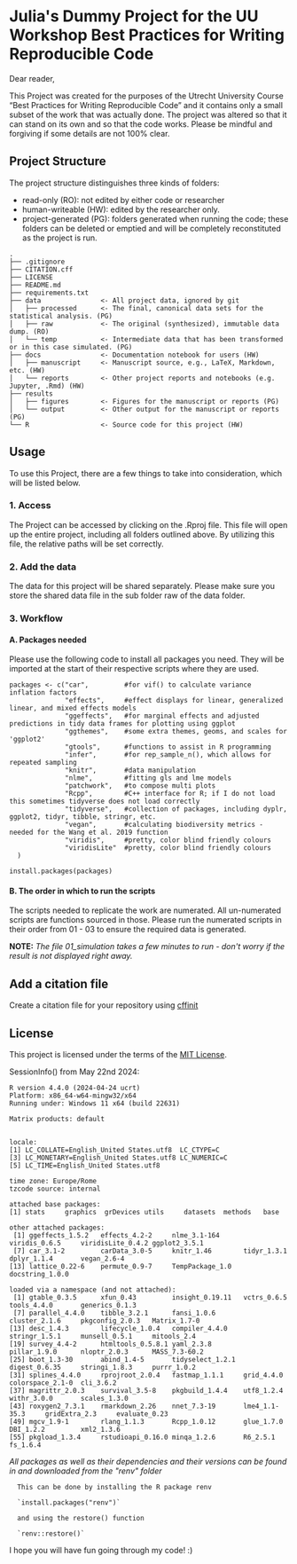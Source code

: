 # Julia's Dummy Project for the UU Workshop **Best Practices for Writing Reproducible Code**

Dear reader, 

This Project was created for the purposes of the Utrecht University Course “Best Practices for Writing Reproducible Code” and it contains only a small subset of the work that was actually done. The project was altered so that it can stand on its own and so that the code works. Please be mindful and forgiving if some details are not 100% clear.


## Project Structure

The project structure distinguishes three kinds of folders:
- read-only (RO): not edited by either code or researcher
- human-writeable (HW): edited by the researcher only.
- project-generated (PG): folders generated when running the code; these folders can be deleted or emptied and will be completely reconstituted as the project is run.


```
.
├── .gitignore
├── CITATION.cff
├── LICENSE
├── README.md
├── requirements.txt
├── data               <- All project data, ignored by git
│   ├── processed      <- The final, canonical data sets for the statistical analysis. (PG)
│   ├── raw            <- The original (synthesized), immutable data dump. (RO)
│   └── temp           <- Intermediate data that has been transformed or in this case simulated. (PG)
├── docs               <- Documentation notebook for users (HW)
│   ├── manuscript     <- Manuscript source, e.g., LaTeX, Markdown, etc. (HW)
│   └── reports        <- Other project reports and notebooks (e.g. Jupyter, .Rmd) (HW)
├── results
│   ├── figures        <- Figures for the manuscript or reports (PG)
│   └── output         <- Other output for the manuscript or reports (PG)
└── R                  <- Source code for this project (HW)

```

## Usage

To use this Project, there are a few things to take into consideration, which will be listed below.

### 1. Access



The Project can be accessed by clicking on the .Rproj file.
This file will open up the entire project, including all folders outlined above. By utilizing this file, the relative paths will be set correctly.

### 2. Add the data

The data for this project will be shared separately. Please make sure you store the shared data file in the sub folder raw  of the data folder.

### 3. Workflow

#### A. Packages needed 

Please use the following code to install all packages you need. They will be imported at the start of their respective scripts where they are used.

```
packages <- c("car",         #for vif() to calculate variance inflation factors
              "effects",     #effect displays for linear, generalized linear, and mixed effects models
              "ggeffects",   #for marginal effects and adjusted predictions in tidy data frames for plotting using ggplot
              "ggthemes",    #some extra themes, geoms, and scales for 'ggplot2'
              "gtools",      #functions to assist in R programming
              "infer",       #for rep_sample_n(), which allows for repeated sampling
              "knitr",       #data manipulation
              "nlme",        #fitting gls and lme models 
              "patchwork",   #to compose multi plots 
              "Rcpp",        #C++ interface for R; if I do not load this sometimes tidyverse does not load correctly
              "tidyverse",   #collection of packages, including dyplr, ggplot2, tidyr, tibble, stringr, etc. 
              "vegan",       #calculating biodiversity metrics - needed for the Wang et al. 2019 function
              "viridis",     #pretty, color blind friendly colours
              "viridisLite"  #pretty, color blind friendly colours
  )
  
install.packages(packages)

``` 


#### B. The order in which to run the scripts

The scripts needed to replicate the work are numerated. All un-numerated scripts are functions sourced in those. 
Please run the numerated scripts in their order from 01 - 03 to ensure the required data is generated.

**NOTE:** *The file 01_simulation takes a few minutes to run - don't worry if the result is not displayed right away.* 


## Add a citation file
Create a citation file for your repository using [cffinit](https://citation-file-format.github.io/cff-initializer-javascript/#/)

## License

This project is licensed under the terms of the [MIT License](/LICENSE).



SessionInfo() from May 22nd 2024:

```
R version 4.4.0 (2024-04-24 ucrt)
Platform: x86_64-w64-mingw32/x64
Running under: Windows 11 x64 (build 22631)

Matrix products: default


locale:
[1] LC_COLLATE=English_United States.utf8  LC_CTYPE=C                            
[3] LC_MONETARY=English_United States.utf8 LC_NUMERIC=C                          
[5] LC_TIME=English_United States.utf8    

time zone: Europe/Rome
tzcode source: internal

attached base packages:
[1] stats     graphics  grDevices utils     datasets  methods   base     

other attached packages:
 [1] ggeffects_1.5.2   effects_4.2-2     nlme_3.1-164      viridis_0.6.5     viridisLite_0.4.2 ggplot2_3.5.1    
 [7] car_3.1-2         carData_3.0-5     knitr_1.46        tidyr_1.3.1       dplyr_1.1.4       vegan_2.6-4      
[13] lattice_0.22-6    permute_0.9-7     TempPackage_1.0   docstring_1.0.0  

loaded via a namespace (and not attached):
 [1] gtable_0.3.5      xfun_0.43         insight_0.19.11   vctrs_0.6.5       tools_4.4.0       generics_0.1.3   
 [7] parallel_4.4.0    tibble_3.2.1      fansi_1.0.6       cluster_2.1.6     pkgconfig_2.0.3   Matrix_1.7-0     
[13] desc_1.4.3        lifecycle_1.0.4   compiler_4.4.0    stringr_1.5.1     munsell_0.5.1     mitools_2.4      
[19] survey_4.4-2      htmltools_0.5.8.1 yaml_2.3.8        pillar_1.9.0      nloptr_2.0.3      MASS_7.3-60.2    
[25] boot_1.3-30       abind_1.4-5       tidyselect_1.2.1  digest_0.6.35     stringi_1.8.3     purrr_1.0.2      
[31] splines_4.4.0     rprojroot_2.0.4   fastmap_1.1.1     grid_4.4.0        colorspace_2.1-0  cli_3.6.2        
[37] magrittr_2.0.3    survival_3.5-8    pkgbuild_1.4.4    utf8_1.2.4        withr_3.0.0       scales_1.3.0     
[43] roxygen2_7.3.1    rmarkdown_2.26    nnet_7.3-19       lme4_1.1-35.3     gridExtra_2.3     evaluate_0.23    
[49] mgcv_1.9-1        rlang_1.1.3       Rcpp_1.0.12       glue_1.7.0        DBI_1.2.2         xml2_1.3.6       
[55] pkgload_1.3.4     rstudioapi_0.16.0 minqa_1.2.6       R6_2.5.1          fs_1.6.4         

```
*All packages as well as their dependencies and their versions can be found in and downloaded from the "renv" folder*

      This can be done by installing the R package renv 
      
      `install.packages("renv")`
      
      and using the restore() function
      
      `renv::restore()`

I hope you will have fun going through my code! :) 
